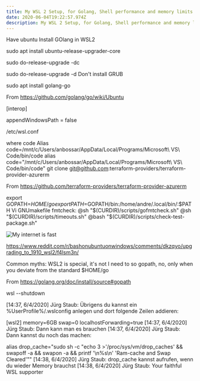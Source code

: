 ```yaml
---
title: My WSL 2 Setup, for Golang, Shell performance and memory limits
date: 2020-06-04T19:22:57.974Z
description: My WSL 2 Setup, for Golang, Shell performance and memory limits
---
```

Have ubuntu Install GOlang in WSL2

sudo apt install ubuntu-release-upgrader-core

sudo do-release-upgrade -dc

sudo do-release-upgrade -d Don't install GRUB

sudo apt install golang-go

From <https://github.com/golang/go/wiki/Ubuntu> 

\[interop] 

appendWindowsPath = false

/etc/wsl.conf

where code Alias code=/mnt/c/Users/anbossar/AppData/Local/Programs/Microsoft\ VS\ Code/bin/code
alias code="/mnt/c/Users/anbossar/AppData/Local/Programs/Microsoft\ VS\ Code/bin/code"
git clone git@github.com:terraform-providers/terraform-provider-azurerm

From <https://github.com/terraform-providers/terraform-provider-azurerm> 

export GOPATH=$HOME/go export PATH=$GOPATH/bin:/home/andre/.local/bin/:$PATH
Vi GNUmakefile
fmtcheck:
        @sh "$(CURDIR)/scripts/gofmtcheck.sh"
        @sh "$(CURDIR)/scripts/timeouts.sh"
        @bash "$(CURDIR)/scripts/check-test-package.sh"

![](/img/2020-06-04-21.27.28.png "My internet is fast")



https://www.reddit.com/r/bashonubuntuonwindows/comments/dkzqyo/upgrading_to_1910_wsl2/f4lsm3n/

Common myths: WSL2 is special, it's not
I need to so gopath, no, only when you deviate from the standard 
$HOME/go

From <https://golang.org/doc/install/source#gopath> 

wsl --shutdown



\[14:37, 6/4/2020] Jürg Staub: Übrigens du kannst ein %UserProfile%/.wslconfig anlegen und dort folgende Zeilen addieren:

\[wsl2] memory=6GB
swap=0
localhostForwarding=true
\[14:37, 6/4/2020] Jürg Staub: Dann kann man es brauchen \[14:37, 6/4/2020] Jürg Staub: Dann kannst du noch das machen:

alias drop_cache="sudo sh -c "echo 3 >'/proc/sys/vm/drop_caches' && swapoff -a && swapon -a && printf '\n%s\n' 'Ram-cache and Swap Cleared'"" \[14:38, 6/4/2020] Jürg Staub: drop_cache kannst aufrufen, wenn du wieder Memory brauchst \[14:38, 6/4/2020] Jürg Staub: Your faithful WSL supporter